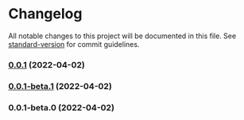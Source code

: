 # Changelog

All notable changes to this project will be documented in this file. See [standard-version](https://github.com/conventional-changelog/standard-version) for commit guidelines.

### [0.0.1](https://github.com/roshan-labs/nuxt-icon-module/compare/v0.0.1-beta.1...v0.0.1) (2022-04-02)

### [0.0.1-beta.1](https://github.com/roshan-labs/nuxt-icon-module/compare/v0.0.1-beta.0...v0.0.1-beta.1) (2022-04-02)

### 0.0.1-beta.0 (2022-04-02)
